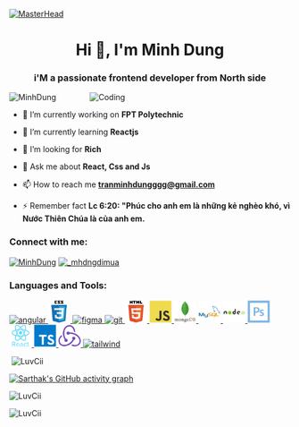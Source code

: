 [![MasterHead](https://i.pinimg.com/originals/c6/33/c2/c633c20ede82f0e0ced7d570dbe3a1f3.gif)](https://minhdung.io)
<h1 align="center">Hi 👋, I'm Minh Dung</h1>
<h3 align="center">i'M a passionate frontend developer from North side</h3>

<img align="right" alt="Coding" width="360"  src="https://i.ibb.co/4JrZw2r/image.png">

<p align="left"> <img src="https://komarev.com/ghpvc/?username=LuvCii&label=Visit%20viewers&color=0e75b6&style=flat" alt="MinhDung" /> </p>



<!-- <p align="left"> <img src="https://i.ibb.co/4JrZw2r/image.png" alt="luvcci" /> </p>

<p align="left"> <a href="https://github.com/LuvCii/github-profile-trophy"><img src="[https://github-profile-trophy.vercel.app/?username=LuvCii](https://i.ibb.co/b2wX822/image.png)" alt="luvcci" /></a> </p> -->

- 🔭 I’m currently working on **FPT Polytechnic**

- 🌱 I’m currently learning **Reactjs**

- 👯 I’m looking for **Rich**

- 💬 Ask me about **React, Css and Js**

- 📫 How to reach me **tranminhdungggg@gmail.com**

- ⚡ Remember fact **Lc 6:20: "Phúc cho anh em là những kẻ nghèo khó, vì Nước Thiên Chúa là của anh em.**

<h3 align="left">Connect with me:</h3>
<p align="left">
<a href="https://www.facebook.com/minhdungg.tran/" target="blank"><img align="center" src="https://raw.githubusercontent.com/rahuldkjain/github-profile-readme-generator/master/src/images/icons/Social/facebook.svg" alt="MinhDung" height="30" width="40" /></a>
<a href="https://instagram.com/_mhdngdimua" target="blank"><img align="center" src="https://raw.githubusercontent.com/rahuldkjain/github-profile-readme-generator/master/src/images/icons/Social/instagram.svg" alt="_mhdngdimua" height="30" width="40" /></a>
</p>

<h3 align="left">Languages and Tools:</h3>
<p align="left"> <a href="https://angular.io" target="_blank" rel="noreferrer"> <img src="https://angular.io/assets/images/logos/angular/angular.svg" alt="angular" width="40" height="40"/> </a> <a href="https://www.w3schools.com/css/" target="_blank" rel="noreferrer"> <img src="https://raw.githubusercontent.com/devicons/devicon/master/icons/css3/css3-original-wordmark.svg" alt="css3" width="40" height="40"/> </a> <a href="https://www.figma.com/" target="_blank" rel="noreferrer"> <img src="https://www.vectorlogo.zone/logos/figma/figma-icon.svg" alt="figma" width="40" height="40"/> </a> <a href="https://git-scm.com/" target="_blank" rel="noreferrer"> <img src="https://www.vectorlogo.zone/logos/git-scm/git-scm-icon.svg" alt="git" width="40" height="40"/> </a>  </a> <a href="https://www.w3.org/html/" target="_blank" rel="noreferrer"> <img src="https://raw.githubusercontent.com/devicons/devicon/master/icons/html5/html5-original-wordmark.svg" alt="html5" width="40" height="40"/> </a> <a href="https://developer.mozilla.org/en-US/docs/Web/JavaScript" target="_blank" rel="noreferrer"> <img src="https://raw.githubusercontent.com/devicons/devicon/master/icons/javascript/javascript-original.svg" alt="javascript" width="40" height="40"/> </a> <a href="https://www.mongodb.com/" target="_blank" rel="noreferrer"> <img src="https://raw.githubusercontent.com/devicons/devicon/master/icons/mongodb/mongodb-original-wordmark.svg" alt="mongodb" width="40" height="40"/> </a> <a href="https://www.mysql.com/" target="_blank" rel="noreferrer"> <img src="https://raw.githubusercontent.com/devicons/devicon/master/icons/mysql/mysql-original-wordmark.svg" alt="mysql" width="40" height="40"/> </a> <a href="https://nodejs.org" target="_blank" rel="noreferrer"> <img src="https://raw.githubusercontent.com/devicons/devicon/master/icons/nodejs/nodejs-original-wordmark.svg" alt="nodejs" width="40" height="40"/> </a> <a href="https://www.photoshop.com/en" target="_blank" rel="noreferrer"> <img src="https://raw.githubusercontent.com/devicons/devicon/master/icons/photoshop/photoshop-line.svg" alt="photoshop" width="40" height="40"/> </a> <a href="https://reactjs.org/" target="_blank" rel="noreferrer"> <img src="https://raw.githubusercontent.com/devicons/devicon/master/icons/react/react-original-wordmark.svg" alt="react" width="40" height="40"/> </a> <a href="https://www.typescriptlang.org/" target="_blank" rel="noreferrer"> <img src="https://raw.githubusercontent.com/devicons/devicon/master/icons/typescript/typescript-original.svg" alt="typescript" width="40" height="40"/> </a>
<a href="https://redux.js.org" target="_blank" rel="noreferrer"> <img src="https://raw.githubusercontent.com/devicons/devicon/master/icons/redux/redux-original.svg" alt="redux" width="40" height="40"/> </a> <a href="https://tailwindcss.com/" target="_blank" rel="noreferrer"> <img src="https://www.vectorlogo.zone/logos/tailwindcss/tailwindcss-icon.svg" alt="tailwind" width="40" height="40"/> </a> 
</p>









<p>&nbsp;<img  src="https://github-readme-stats.vercel.app/api?username=LuvCii&show_icons=true&locale=en" alt="LuvCii" /></p>

[![Sarthak's GitHub activity graph](https://activity-graph.herokuapp.com/graph?username=LuvCii&&theme=xcode)](https://github.com/LuvCii)

<p><img src="https://github-readme-streak-stats.herokuapp.com/?user=LuvCii&&theme=tokyonight" alt="LuvCii" /></p>

<p><img src="https://github-readme-stats.vercel.app/api/top-langs?username=LuvCii&show_icons=true&locale=en&layout=compact" alt="LuvCii" /></p>


<!---
LuvCii/LuvCii is a ✨ special ✨ repository because its `README.md` (this file) appears on your GitHub profile.
You can click the Preview link to take a look at your changes.
--->
